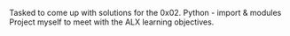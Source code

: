 Tasked to come up with solutions for the 0x02. Python - import & modules Project myself to meet with the ALX learning objectives.
